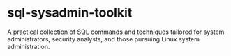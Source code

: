 # sql-sysadmin-toolkit
A practical collection of SQL commands and techniques tailored for system administrators, security analysts, and those pursuing Linux system administration.
